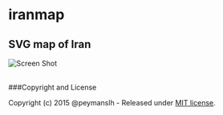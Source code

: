 # iranmap

## SVG map of Iran

![Screen Shot](https://raw.githubusercontent.com/peymanslh/iranmap/master/ScreenShot.png)

<br>
###Copyright and License

Copyright (c) 2015 @peymanslh - Released under [MIT license](https://github.com/peymanslh/iranmap/blob/master/LICENSE).